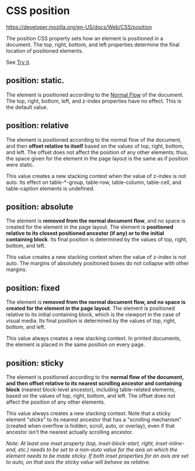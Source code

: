 # CSS position

https://developer.mozilla.org/en-US/docs/Web/CSS/position

The position CSS property sets how an element is positioned in a document. The top, right, bottom, and left properties determine the final location of positioned elements.

See [Try it](https://developer.mozilla.org/en-US/docs/Web/CSS/position#try_it).


## position: static. 
The element is positioned according to the [Normal Flow](https://developer.mozilla.org/en-US/docs/Learn/CSS/CSS_layout/Normal_Flow) of the document. The top, right, bottom, left, and z-index properties have no effect. This is the default value.

## position: relative

The element is positioned according to the normal flow of the document, and then **offset relative to itself** based on the values of top, right, bottom, and left. The offset does not affect the position of any other elements; thus, the space given for the element in the page layout is the same as if position were static.

This value creates a new stacking context when the value of z-index is not auto. Its effect on table-*-group, table-row, table-column, table-cell, and table-caption elements is undefined.

## position: absolute

The element is **removed from the normal document flow**, and no space is created for the element in the page layout. The element is **positioned relative to its closest positioned ancestor (if any) or to the initial containing block**. Its final position is determined by the values of top, right, bottom, and left.

This value creates a new stacking context when the value of z-index is not auto. The margins of absolutely positioned boxes do not collapse with other margins.


## position: fixed
The element is **removed from the normal document flow, and no space is created for the element in the page layout**. The element is positioned relative to its initial containing block, which is the viewport in the case of visual media. Its final position is determined by the values of top, right, bottom, and left.

This value always creates a new stacking context. In printed documents, the element is placed in the same position on every page.


## position: sticky
The element is positioned according to the **normal flow of the document, and then offset relative to its nearest scrolling ancestor and containing block** (nearest block-level ancestor), including table-related elements, based on the values of top, right, bottom, and left. The offset does not affect the position of any other elements.

This value always creates a new stacking context. Note that a sticky element "sticks" to its nearest ancestor that has a "scrolling mechanism" (created when overflow is hidden, scroll, auto, or overlay), even if that ancestor isn't the nearest actually scrolling ancestor.

_Note: At least one inset property (top, inset-block-start, right, inset-inline-end, etc.) needs to be set to a non-auto value for the axis on which the element needs to be made sticky. If both inset properties for an axis are set to auto, on that axis the sticky value will behave as relative._
